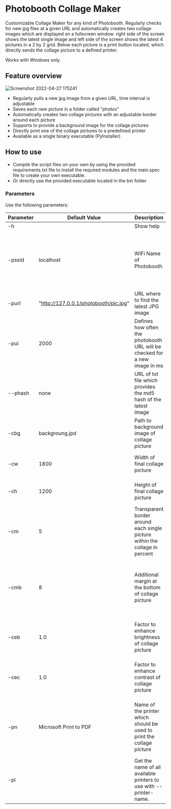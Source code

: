 # Photobooth Collage Maker

Customizable Collage Maker for any kind of Photobooth.
Regularly checks for new jpg files at a given URL and automatically creates two collage images which are displayed on a fullscreen window. right side of the screen shows the latest single image and left side of the screen shows the latest 4 pictures in a 2 by 2 grid.
Below each picture is a print button located, which directly sends the collage picture to a defined printer.

Works with Windows only.

## Feature overview
![Screenshot 2022-04-27 175241](https://github.com/smash14/PhotoboothDisplay/assets/36343912/29ccfbbd-1c99-4518-b420-c056f1103d71)


- Regularly pulls a new jpg image from a given URL, time interval is adjustable
- Saves each new picture in a folder called "photos"
- Automatically creates two collage pictures with an adjustable border around each picture
- Supports to provide a background image for the collage pictures
- Directly print one of the collage pictures to a predefined printer
- Available as a single binary executable (PyInstaller)


## How to use
- Compile the script files on your own by using the provided requirements.txt file to install the required modules and the main.spec file to create your own executable.
- Or directly use the provided executable located in the bin folder

### Parameters
Use the following parameters:

| Parameter | Default Value                         | Description                                                                 | Note                                                                                   |
|-----------|---------------------------------------|-----------------------------------------------------------------------------|----------------------------------------------------------------------------------------|
| -h        |                                       | Show help                                                                   |                                                                                        |
| -pssid    | localhost                             | WiFi Name of Photobooth                                                     | Initial connection to WiFi Network must be done using Windows to store Passcode        |
| -purl     | "http://127.0.0.1/photobooth/pic.jpg" | URL where to find the latest JPG image                                      |                                                                                        |
| -pui      | 2000                                  | Defines how often the photobooth URL will be checked for a new image in ms  |                                                                                        |
| --phash   | none                                  | URL of txt file which provides the md5 hash of the latest image             |                                                                                        |
| -cbg      | backgroung.jpd                        | Path to background image of collage picture                                 | Should match with parameter "width" and "height"                                       |
| -cw       | 1800                                  | Width of final collage picture                                              | should match printer paper                                                             |
| -ch       | 1200                                  | Height of final collage picture                                             | should match printer paper                                                             |
| -cm       | 5                                     | Transparent border around each single picture within the collage in percent |                                                                                        |
| -cmb      | 8                                     | Additional margin at the bottom of collage picture                          | Use this if you have for example a background image with additional text at the bottom |
| -ceb      | 1.0                                   | Factor to enhance brightness of collage picture                             | Only affects collage picture, not the original one                                     |
| -cec      | 1.0                                   | Factor to enhance contrast of collage picture                               | Only affects collage picture, not the original one                                     |
| -pn       | Microsoft Print to PDF                | Name of the printer which should be used to print the collage picture       | Use parameter -pl to receive a list of all available printers and their names          |
| -pl       |                                       | Get the name of all available printers to use with --printer-name.          |                                                                                        |
